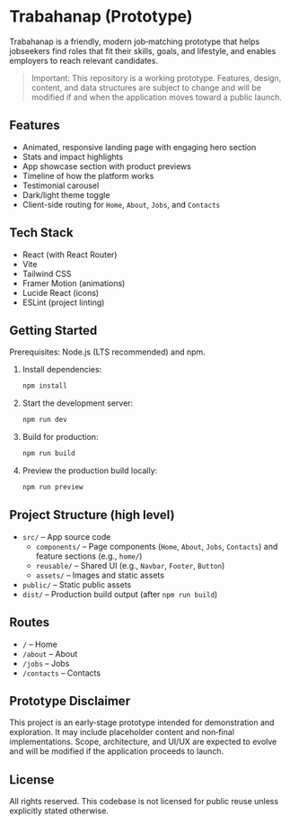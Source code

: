 # Trabahanap (Prototype)

Trabahanap is a friendly, modern job‑matching prototype that helps jobseekers find roles that fit their skills, goals, and lifestyle, and enables employers to reach relevant candidates.

> Important: This repository is a working prototype. Features, design, content, and data structures are subject to change and will be modified if and when the application moves toward a public launch.

## Features
- Animated, responsive landing page with engaging hero section
- Stats and impact highlights
- App showcase section with product previews
- Timeline of how the platform works
- Testimonial carousel
- Dark/light theme toggle
- Client-side routing for `Home`, `About`, `Jobs`, and `Contacts`

## Tech Stack
- React (with React Router)
- Vite
- Tailwind CSS
- Framer Motion (animations)
- Lucide React (icons)
- ESLint (project linting)

## Getting Started
Prerequisites: Node.js (LTS recommended) and npm.

1. Install dependencies:
   ```bash
   npm install
   ```

2. Start the development server:
   ```bash
   npm run dev
   ```

3. Build for production:
   ```bash
   npm run build
   ```

4. Preview the production build locally:
   ```bash
   npm run preview
   ```

## Project Structure (high level)
- `src/` – App source code
  - `components/` – Page components (`Home`, `About`, `Jobs`, `Contacts`) and feature sections (e.g., `home/`)
  - `reusable/` – Shared UI (e.g., `Navbar`, `Footer`, `Button`)
  - `assets/` – Images and static assets
- `public/` – Static public assets
- `dist/` – Production build output (after `npm run build`)

## Routes
- `/` – Home
- `/about` – About
- `/jobs` – Jobs
- `/contacts` – Contacts

## Prototype Disclaimer
This project is an early‑stage prototype intended for demonstration and exploration. It may include placeholder content and non‑final implementations. Scope, architecture, and UI/UX are expected to evolve and will be modified if the application proceeds to launch.

## License
All rights reserved. This codebase is not licensed for public reuse unless explicitly stated otherwise.
